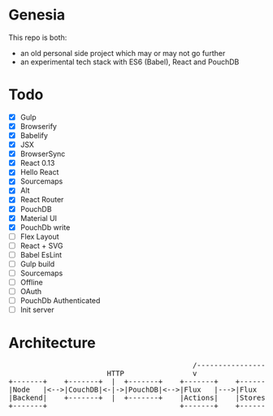 # Genesia

This repo is both:
- an old personal side project which may or may not go further
- an experimental tech stack with ES6 (Babel), React and PouchDB

# Todo

- [x] Gulp
- [x] Browserify
- [x] Babelify
- [x] JSX
- [x] BrowserSync
- [x] React 0.13
- [x] Hello React
- [x] Sourcemaps
- [x] Alt
- [x] React Router
- [x] PouchDB
- [x] Material UI
- [x] PouchDb write
- [ ] Flex Layout
- [ ] React + SVG
- [ ] Babel EsLint
- [ ] Gulp build
- [ ] Sourcemaps
- [ ] Offline
- [ ] OAuth
- [ ] PouchDb Authenticated
- [ ] Init server

# Architecture

<pre>
                                           /-----------------------\
                       HTTP                v                       |
+-------+    +-------+  |  +-------+    +-------+    +------+    +-----+
|Node   |&lt;--&gt;|CouchDB|&lt;-|-&gt;|PouchDB|&lt;--&gt;|Flux   |---&gt;|Flux  |---&gt;|React|
|Backend|    +-------+  |  +-------+    |Actions|    |Stores|    +-----+
+-------+                               +-------+    +------+
</pre>
